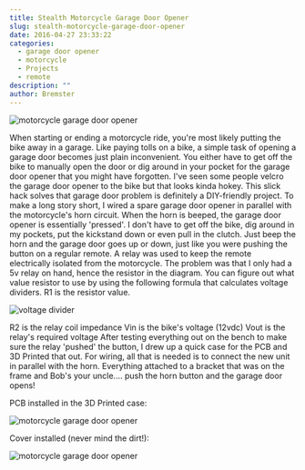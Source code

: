 ```yaml
---
title: Stealth Motorcycle Garage Door Opener
slug: stealth-motorcycle-garage-door-opener
date: 2016-04-27 23:33:22
categories:
  - garage door opener
  - motorcycle
  - Projects
  - remote
description: ""
author: Bremster
---
```



![motorcycle garage door opener](/uploads/2016/04/garagedooropenerdiagram-1024x342.png)

When starting or ending a motorcycle ride, you're most likely putting the bike away in a garage. Like paying tolls on a bike, a simple task of opening a garage door becomes just plain inconvenient. You either have to get off the bike to manually open the door or dig around in your pocket for the garage door opener that you might have forgotten. I've seen some people velcro the garage door opener to the bike but that looks kinda hokey. This slick hack solves that garage door problem is definitely a DIY-friendly project. To make a long story short, I wired a spare garage door opener in parallel with the motorcycle's horn circuit. When the horn is beeped, the garage door opener is essentially 'pressed'. I don't have to get off the bike, dig around in my pockets, put the kickstand down or even pull in the clutch. Just beep the horn and the garage door goes up or down, just like you were pushing the button on a regular remote. A relay was used to keep the remote electrically isolated from the motorcycle. The problem was that I only had a 5v relay on hand, hence the resistor in the diagram. You can figure out what value resistor to use by using the following formula that calculates voltage dividers. R1 is the resistor value.

![voltage divider](/uploads/2016/04/voltagedivider.png)

R2 is the relay coil impedance Vin is the bike's voltage (12vdc) Vout is the relay's required voltage After testing everything out on the bench to make sure the relay 'pushed' the button, I drew up a quick case for the PCB and 3D Printed that out. For wiring, all that is needed is to connect the new unit in parallel with the horn. Everything attached to a bracket that was on the frame and Bob's your uncle.... push the horn button and the garage door opens!

PCB installed in the 3D Printed case:

![motorcycle garage door opener](/uploads/2016/04/2016-04-25-22.41.47-760x1024.jpg)

Cover installed (never mind the dirt!):

![motorcycle garage door opener](/uploads/2016/04/2016-04-26-07.19.21-1024x760.jpg)
